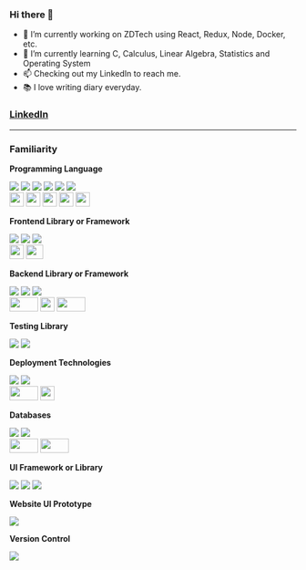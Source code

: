 ### Hi there 👋

<!--
**ChenMatsu/ChenMatsu** is a ✨ _special_ ✨ repository because its `README.md` (this file) appears on your GitHub profile.

Here are some ideas to get you started:

- 👯 I’m looking to collaborate on ...
- 🤔 I’m looking for help with ...
- 💬 Ask me about ...
- 📫 How to reach me: ...
- 😄 Pronouns: ...
- ⚡ Fun fact: ...
-->
- 🔭 I’m currently working on ZDTech using React, Redux, Node, Docker, etc.
- 🌱 I’m currently learning C, Calculus, Linear Algebra, Statistics and Operating System
- 📫 Checking out my LinkedIn to reach me.
- 📚 I love writing diary everyday.
 
 
### [LinkedIn](https://www.linkedin.com/in/matsu-chen-98a7aa1b1/)  
---
### Familiarity

**Programming Language**
<div>
 <img src="https://progress-bar.dev/80?title=JS&width=120&color=babaca" />
 <img src="https://progress-bar.dev/80?title=TS&width=120&color=babaca" />
 <img src="https://progress-bar.dev/80?title=NodeJS&width=120" />
 <img src="https://progress-bar.dev/60?title=Python&width=120&color=babaca" />
 <img src="https://progress-bar.dev/60?title=C&width=120&color=babaca" />
  <img src="https://progress-bar.dev/3o0?title=Go&width=120&color=babaca" />
</div> 

<div>
  <img src="https://upload.wikimedia.org/wikipedia/commons/7/73/Javascript-736400_960_720.png" width=25 height=25 />
  <img src="https://upload.wikimedia.org/wikipedia/commons/thumb/4/4c/Typescript_logo_2020.svg/512px-Typescript_logo_2020.svg.png" width=25 height=25 />
  <img src="https://upload.wikimedia.org/wikipedia/commons/thumb/d/d9/Node.js_logo.svg/1200px-Node.js_logo.svg.png" width=25 height=25 />
  <img src="https://upload.wikimedia.org/wikipedia/commons/thumb/1/18/C_Programming_Language.svg/1200px-C_Programming_Language.svg.png" width=25 height=25 />
  <img src="https://upload.wikimedia.org/wikipedia/commons/thumb/c/c3/Python-logo-notext.svg/1200px-Python-logo-notext.svg.png" width=25 height=25 />
</div>

**Frontend Library or Framework** 
<div>
 <img src="https://progress-bar.dev/75?title=React&width=120" />
 <img src="https://progress-bar.dev/70?title=Redux&width=120" />
 <img src="https://progress-bar.dev/60?title=Konva&width=120" />
</div>

<div>
  <img src="https://upload.wikimedia.org/wikipedia/commons/thumb/a/a7/React-icon.svg/1200px-React-icon.svg.png" width=25 height=25 />
  <img src="https://upload.wikimedia.org/wikipedia/commons/4/49/Redux.png" width=30 height=25 />
</div>

**Backend Library or Framework**
<div>
  <img src="https://progress-bar.dev/60?title=ExpressJS&width=120" />
  <img src="https://progress-bar.dev/60?title=KoaJS&width=120" />
  <img src="https://progress-bar.dev/40?title=Flask&width=120" />
</div>

<div>
  <img src="https://upload.wikimedia.org/wikipedia/commons/6/64/Expressjs.png" width=50 height=25 />
  <img src="https://koa.bootcss.com/public/images/koa-logo.png" width=25 height=25 />
  <img src="https://upload.wikimedia.org/wikipedia/commons/thumb/3/3c/Flask_logo.svg/1200px-Flask_logo.svg.png" width=50 height=25 />
</div>

**Testing Library** 
<div>
  <img src="https://progress-bar.dev/30?title=Jest&width=120" />
  <img src="https://progress-bar.dev/30?title=MockServerWorker&width=120" />
</div>

**Deployment Technologies**
<div>
  <img src="https://progress-bar.dev/70?title=Docker&width=120" />
  <img src="https://progress-bar.dev/30?title=K8s&width=120" />
</div>

<div>
  <img src="https://upload.wikimedia.org/wikipedia/commons/thumb/4/4e/Docker_%28container_engine%29_logo.svg/1200px-Docker_%28container_engine%29_logo.svg.png" width=50 height=25 />
  <img src="https://upload.wikimedia.org/wikipedia/commons/thumb/3/39/Kubernetes_logo_without_workmark.svg/1200px-Kubernetes_logo_without_workmark.svg.png" width=25 height=25 />
</div>


**Databases**
<div>
  <img src="https://progress-bar.dev/60?title=MySQL&width=120" />
  <img src="https://progress-bar.dev/65?title=MongoDB&width=120" />
</div>

<div>
  <img src="https://upload.wikimedia.org/wikipedia/zh/thumb/6/62/MySQL.svg/1200px-MySQL.svg.png" width=50 height=25 />
  <img src="https://upload.wikimedia.org/wikipedia/commons/thumb/0/00/Mongodb.png/1200px-Mongodb.png" width=50 height=25 />
</div>

**UI Framework or Library**
<div>
  <img src="https://progress-bar.dev/90?title=Antd&width=120" />
  <img src="https://progress-bar.dev/60?title=NextJS&width=120" />
  <img src="https://progress-bar.dev/60?title=ECharts&width=120" />
</div>

**Website UI Prototype**
<div>
  <img src="https://progress-bar.dev/50?title=Figma&width=120" />
</div> 


**Version Control**
<div>
  <img src="https://progress-bar.dev/80?title=Git&width=120" />
</div>


<!-- ![Portrait](https://i.imgur.com/uUEIoyk.jpeg) -->
